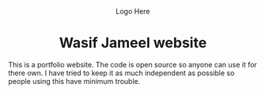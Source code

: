 <p align="center">
 Logo Here
</p>
<h1 align="center">
  Wasif Jameel website
</h1>

This is a portfolio website. The code is open source so anyone can use it for there own. I have tried to keep it as much independent as possible so people using this have minimum trouble.
